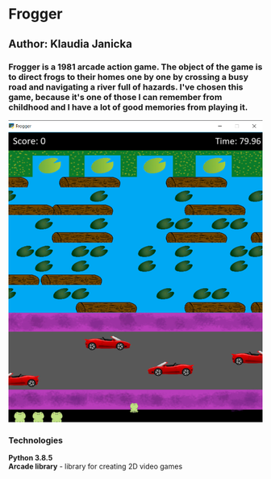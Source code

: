 # Frogger
## Author: Klaudia Janicka

### Frogger is a 1981 arcade action game.   The object of the game is to direct frogs to their homes one by one by crossing a busy road and navigating a river full of hazards. I've chosen this game, because it's one of those I can remember from childhood and I have a lot of good memories from playing it.
![Screen example](/zdjeciadogry/example.png)

### Technologies
**Python 3.8.5**  
**Arcade library** - library for creating 2D video games